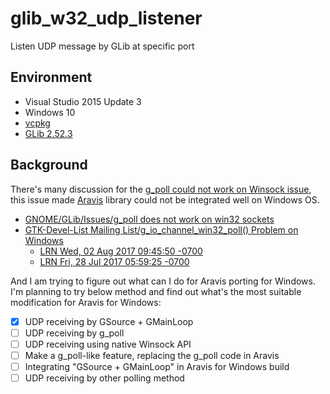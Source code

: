 # glib_w32_udp_listener
Listen UDP message by GLib at specific port

## Environment
* Visual Studio 2015 Update 3
* Windows 10
* [vcpkg](https://github.com/Microsoft/vcpkg)
* [GLib 2.52.3](https://github.com/Microsoft/vcpkg/blob/master/ports/glib/portfile.cmake#L18)

## Background
There's many discussion for the [g_poll could not work on Winsock issue](https://gitlab.gnome.org/GNOME/glib/issues/214), this issue made [Aravis](https://github.com/AravisProject/aravis) library could not be integrated well on Windows OS.
- [GNOME/GLib/Issues/g_poll does not work on win32 sockets](https://gitlab.gnome.org/GNOME/glib/issues/214)
- [GTK-Devel-List Mailing List/g_io_channel_win32_poll() Problem on Windows](https://www.mail-archive.com/gtk-devel-list@gnome.org/msg18571.html)
  -  [LRN Wed, 02 Aug 2017 09:45:50 -0700](https://www.mail-archive.com/gtk-devel-list@gnome.org/msg18585.html)
  - [LRN Fri, 28 Jul 2017 05:59:25 -0700](https://www.mail-archive.com/gtk-devel-list@gnome.org/msg18575.html)

And I am trying to figure out what can I do for Aravis porting for Windows. I'm planning to try below method and find out what's the most suitable modification for Aravis for Windows:
- [x] UDP receiving by GSource + GMainLoop
- [ ] UDP receiving by g_poll
- [ ] UDP receiving using native Winsock API
- [ ] Make a g_poll-like feature, replacing the g_poll code in Aravis
- [ ] Integrating "GSource + GMainLoop" in Aravis for Windows build
- [ ] UDP receiving by other polling method
